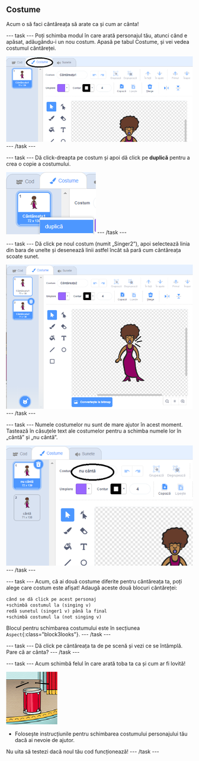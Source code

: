 ## Costume

Acum o să faci cântăreața să arate ca și cum ar cânta!

\--- task \--- Poți schimba modul în care arată personajul tău, atunci când e apăsat, adăugându-i un nou costum. Apasă pe tabul Costume, și vei vedea costumul cântăreței.

![captură de ecran](images/band-singer-costume-annotated.png) \--- /task \---

\--- task \--- Dă click-dreapta pe costum și apoi dă click pe **duplică** pentru a crea o copie a costumului.

![captură de ecran](images/band-singer-duplicate.png) \--- /task \---

\--- task \--- Dă click pe noul costum (numit „Singer2”), apoi selectează linia din bara de unelte și desenează linii astfel încât să pară cum cântăreața scoate sunet.

![captură de ecran](images/band-singer-click.png) \--- /task \---

\--- task \--- Numele costumelor nu sunt de mare ajutor în acest moment. Tastează în căsuțele text ale costumelor pentru a schimba numele lor în „cântă” și „nu cântă”.

![captură de ecran](images/band-singer-name-annotated.png) \--- /task \---

\--- task \--- Acum, că ai două costume diferite pentru cântăreața ta, poți alege care costum este afișat! Adaugă aceste două blocuri cântăreței:

```blocks3
când se dă click pe acest personaj
+schimbă costumul la (singing v)
redă sunetul (singer1 v) până la final
+schimbă costumul la (not singing v)
```

Blocul pentru schimbarea costumului este în secțiunea `Aspect`{:class="block3looks"}. \--- /task \---

\--- task \--- Dă click pe cântăreața ta de pe scenă și vezi ce se întâmplă. Pare că ar cânta? \--- /task \---

\--- task \--- Acum schimbă felul în care arată toba ta ca și cum ar fi lovită!

![captură de ecran](images/band-drum-final.png)

- Folosește instrucțiunile pentru schimbarea costumului personajului tău dacă ai nevoie de ajutor.

Nu uita să testezi dacă noul tău cod funcționează! \--- /task \---
